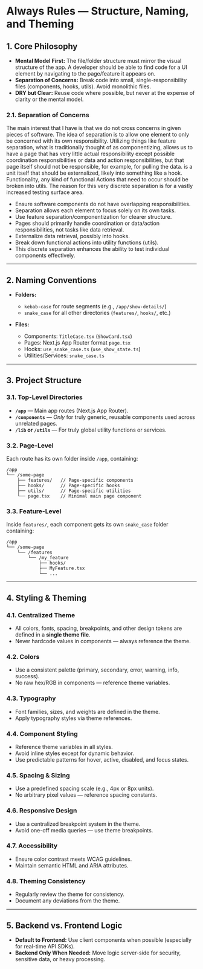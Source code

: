 # **Always Rules — Structure, Naming, and Theming**

## 1. Core Philosophy

* **Mental Model First:** The file/folder structure must mirror the visual structure of the app. A developer should be able to find code for a UI element by navigating to the page/feature it appears on.
* **Separation of Concerns:** Break code into small, single-responsibility files (components, hooks, utils). Avoid monolithic files.
* **DRY but Clear:** Reuse code where possible, but never at the expense of clarity or the mental model.

### 2.1. Separation of Concerns

The main interest that I have is that we do not cross concerns in given pieces of software. The idea of separation is to allow one element to only be concerned with its own responsibility. Utilizing things like feature separation, what is traditionally thought of as componentizing, allows us to have a page that has very little actual responsibility except possible coordination responsibilities or data and action responsibilities, but that page itself should not be responsible, for example, for pulling the data. is a unit itself that should be externalized, likely into something like a hook. Functionality, any kind of functional Actions that need to occur should be broken into utils. The reason for this very discrete separation is for a vastly increased testing surface area.

* Ensure software components do not have overlapping responsibilities.
* Separation allows each element to focus solely on its own tasks.
* Use feature separation/componentization for clearer structure.
* Pages should primarily handle coordination or data/action responsibilities, not tasks like data retrieval.
* Externalize data retrieval, possibly into hooks.
* Break down functional actions into utility functions (utils).
* This discrete separation enhances the ability to test individual components effectively.

---

## 2. Naming Conventions

* **Folders:**

  * `kebab-case` for route segments (e.g., `/app/show-details/`)
  * `snake_case` for all other directories (`features/`, `hooks/`, etc.)
* **Files:**

  * Components: `TitleCase.tsx` (`ShowCard.tsx`)
  * Pages: Next.js App Router format `page.tsx`
  * Hooks: `use_snake_case.ts` (`use_show_state.ts`)
  * Utilities/Services: `snake_case.ts`

---

## 3. Project Structure

### 3.1. Top-Level Directories

* **`/app`** — Main app routes (Next.js App Router).
* **`/components`** — *Only* for truly generic, reusable components used across unrelated pages.
* **`/lib` or `/utils`** — For truly global utility functions or services.

### 3.2. Page-Level

Each route has its own folder inside `/app`, containing:

```
/app
└── /some-page
    ├── features/   // Page-specific components
    ├── hooks/      // Page-specific hooks
    ├── utils/      // Page-specific utilities
    └── page.tsx    // Minimal main page component
```

### 3.3. Feature-Level

Inside `features/`, each component gets its own `snake_case` folder containing:

```
/app
└── /some-page
    └── /features
        └── /my_feature
            ├── hooks/
            ├── MyFeature.tsx
            └── ...
```

---

## 4. Styling & Theming

### 4.1. Centralized Theme

* All colors, fonts, spacing, breakpoints, and other design tokens are defined in a **single theme file**.
* Never hardcode values in components — always reference the theme.

### 4.2. Colors

* Use a consistent palette (primary, secondary, error, warning, info, success).
* No raw hex/RGB in components — reference theme variables.

### 4.3. Typography

* Font families, sizes, and weights are defined in the theme.
* Apply typography styles via theme references.

### 4.4. Component Styling

* Reference theme variables in all styles.
* Avoid inline styles except for dynamic behavior.
* Use predictable patterns for hover, active, disabled, and focus states.

### 4.5. Spacing & Sizing

* Use a predefined spacing scale (e.g., 4px or 8px units).
* No arbitrary pixel values — reference spacing constants.

### 4.6. Responsive Design

* Use a centralized breakpoint system in the theme.
* Avoid one-off media queries — use theme breakpoints.

### 4.7. Accessibility

* Ensure color contrast meets WCAG guidelines.
* Maintain semantic HTML and ARIA attributes.

### 4.8. Theming Consistency

* Regularly review the theme for consistency.
* Document any deviations from the theme.

---

## 5. Backend vs. Frontend Logic

* **Default to Frontend:** Use client components when possible (especially for real-time API SDKs).
* **Backend Only When Needed:** Move logic server-side for security, sensitive data, or heavy processing.

